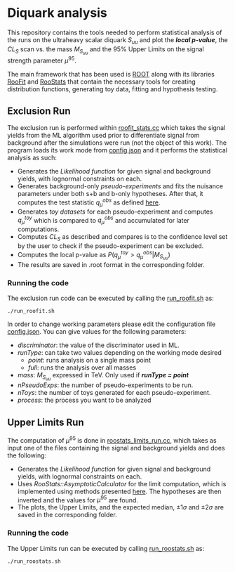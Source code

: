 # Diquark analysis

This repository contains the tools needed to perform statistical analysis of the runs on the ultraheavy scalar diquark  $S_{uu}$ and plot the **_local p-value_**, the $CL_{S}$ scan vs. the mass $M_{S_{uu}}$ and the 95% Upper Limits on the signal strength parameter $\mu^{95}$. 

The main framework that has been used is [ROOT](https://root.cern) along with its libraries [RooFit](https://root.cern/manual/roofit/) and [RooStats](https://root.cern/doc/v630/group__Roostats.html) that contain the necessary tools for creating distribution functions, generating toy data, fitting and hypothesis testing. 


## Exclusion Run
The exclusion run is performed within [roofit_stats.cc](roofit_stats.cc) which takes the signal yields from the ML algorithm used prior to differentiate signal from background after the simulations were run (not the object of this work). The program loads its work mode from [config.json](config.json) and it performs the statistical analysis as such:
 - Generates the _Likelihood function_ for given signal and background yields, with lognormal constraints on each.
 - Generates background-only _pseudo-experiments_ and fits the nuisance parameters under both s+b and b-only hypotheses. After that, it computes the test statistic $q_{\mu}^{obs}$ as defined [here](https://indico.cern.ch/event/126652/contributions/1343592/attachments/80222/115004/Frequentist_Limit_Recommendation.pdf).
 - Generates _toy datasets_ for each pseudo-experiment and computes $q_{\mu}^{toy}$ which is compared to $q_{\mu}^{obs}$ and accumulated for later computations.
 - Computes $CL_S$ as described and compares is to the confidence level set by the user to check if the pseudo-experiment can be excluded.
 - Computes the local p-value as $P(q_{\mu}^{toy}>q_{\mu}^{obs}|M_{S_{uu}})$
 - The results are saved in .root format in the corresponding folder.
### Running the code
The exclusion run code can be executed by calling the [run_roofit.sh](run_roofit.sh) as:
```
./run_roofit.sh
```
 In order to change working parameters please edit the configuration file [config.json](config.json). You can give values for the following parameters:
 - _discriminator_: the value of the discriminator used in ML.
 - _runType_: can take two values depending on the working mode desired
    - _point_: runs analysis on a single mass point
    - _full_: runs the analysis over all masses
 - _mass_: $M_{S_{uu}}$ expressed in TeV. Only used if **_runType = point_**
 - _nPseudoExps_: the number of pseudo-experiments to be run.
 - _nToys_: the number of toys generated for each pseudo-experiment.
 - _process_: the process you want to be analyzed


## Upper Limits Run
The computation of $\mu^{95}$ is done in [roostats_limits_run.cc](roostats_limits_run.cc), which takes as input one of the files containing the signal and background yields and does the following:
 - Generates the _Likelihood function_ for given signal and background yields, with lognormal constraints on each.
 - Uses _RooStats::AsymptoticCalculator_ for the limit computation, which is implemented using methods presented [here](https://arxiv.org/abs/1007.1727). The hypotheses are then inverted and the values for $\mu^{95}$ are found.
 - The plots, the Upper Limits, and the expected median, $\pm1\sigma$ and $\pm2\sigma$ are saved in the corresponding folder.
### Running the code
The Upper Limits run can be executed by calling [run_roostats.sh](run_roostats.sh) as:
```
./run_roostats.sh
```
